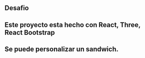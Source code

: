 ## Desafio 
## Este proyecto esta hecho con React, Three, React Bootstrap


## Se puede personalizar un sandwich.


